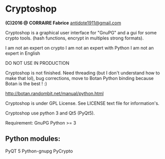 Cryptoshop
=========
**(C)2016 @ CORRAIRE Fabrice**
antidote1911@gmail.com

Cryptoshop is a graphical user interface for "GnuPG" and a gui for some
crypto tools. (hash functions, encrypt in multiples strong formats).

I am not an expert on crypto
I am not an expert with Python
I am not an expert in English

DO NOT USE IN PRODUCTION

Cryptoshop is not finished.
Need threading (but I don't understand how to make that lol), bug corrections, move to Botan Python binding because Botan is the best ! :)

http://botan.randombit.net/manual/python.html

Cryptoshop is under GPL License.
See LICENSE text file for information's.

Cryptoshop use python 3 and Qt5 (PyQt5).

Requirement:
GnuPG
Python >= 3

Python modules:
----------------
PyQT 5
Python-gnupg
PyCrypto